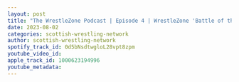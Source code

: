 ```yaml
---
layout: post
title: "The WrestleZone Podcast | Episode 4 | WrestleZone 'Battle of the Nations' (5 Aug 2023) Preview"
date: 2023-08-02
categories: scottish-wrestling-network
author: scottish-wrestling-network
spotify_track_id: 0d5bNsdtwgloL28vpt8zpm
youtube_video_id: 
apple_track_id: 1000623194996
youtube_metadata: 
---
```

